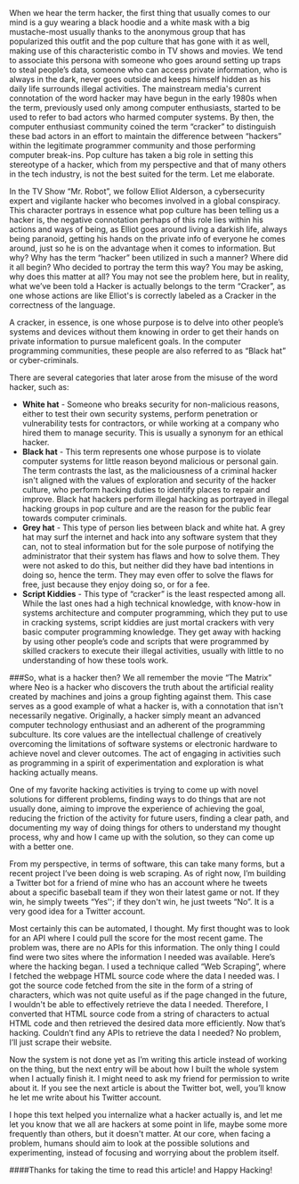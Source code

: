 When we hear the term hacker, the first thing that usually comes to our mind is a guy wearing a black hoodie and a white mask with a big mustache-most usually thanks to the anonymous group that has popularized this outfit and the pop culture that has gone with it as well, making use of this characteristic combo in TV shows and movies. We tend to associate this persona with someone who goes around setting up traps to steal people’s data, someone who can access private information, who is always in the dark, never goes outside and keeps himself hidden as his daily life surrounds illegal activities. The mainstream media's current connotation of the word hacker may have begun in the early 1980s when the term, previously used only among computer enthusiasts, started to be used to refer to bad actors who harmed computer systems. By then, the computer enthusiast community coined the term “cracker” to distinguish these bad actors in an effort to maintain the difference between “hackers” within the legitimate programmer community and those performing computer break-ins. Pop culture has taken a big role in setting this stereotype of a hacker, which from my perspective and that of many others in the tech industry, is not the best suited for the term. Let me elaborate.

In the TV Show “Mr. Robot”, we follow Elliot Alderson, a cybersecurity expert and vigilante hacker who becomes involved in a global conspiracy. This character portrays in essence what pop culture has been telling us a hacker is, the negative connotation perhaps of this role lies within his actions and ways of being, as Elliot goes around living a darkish life, always being paranoid, getting his hands on the private info of everyone he comes around, just so he is on the advantage when it comes to information. But why? Why has the term “hacker” been utilized in such a manner? Where did it all begin? Who decided to portray the term this way? You may be asking, why does this matter at all? You may not see the problem here, but in reality, what we’ve been told a Hacker is actually belongs to the term “Cracker”, as one whose actions are like Elliot's is correctly labeled as a Cracker in the correctness of the language.

A cracker, in essence, is one whose purpose is to delve into other people’s systems and devices without them knowing in order to get their hands on private information to pursue maleficent goals. In the computer programming communities, these people are also referred to as “Black hat” or cyber-criminals.

There are several categories that later arose from the misuse of the word hacker, such as:

- **White hat** - Someone who breaks security for non-malicious reasons, either to test their own security systems, perform penetration or vulnerability tests for contractors, or while working at a company who hired them to manage security. This is usually a synonym for an ethical hacker.
- **Black hat** - This term represents one whose purpose is to violate computer systems for little reason beyond malicious or personal gain. The term contrasts the last, as the maliciousness of a criminal hacker isn't aligned with the values of exploration and security of the hacker culture, who perform hacking duties to identify places to repair and improve. Black hat hackers perform illegal hacking as portrayed in illegal hacking groups in pop culture and are the reason for the public fear towards computer criminals.
- **Grey hat** - This type of person lies between black and white hat. A grey hat may surf the internet and hack into any software system that they can, not to steal information but for the sole purpose of notifying the administrator that their system has flaws and how to solve them. They were not asked to do this, but neither did they have bad intentions in doing so, hence the term. They may even offer to solve the flaws for free, just because they enjoy doing so, or for a fee.
- **Script Kiddies** - This type of “cracker” is the least respected among all. While the last ones had a high technical knowledge, with know-how in systems architecture and computer programming, which they put to use in cracking systems, script kiddies are just mortal crackers with very basic computer programming knowledge. They get away with hacking by using other people’s code and scripts that were programmed by skilled crackers to execute their illegal activities, usually with little to no understanding of how these tools work.

###So, what is a hacker then?
We all remember the movie “The Matrix” where Neo is a hacker who discovers the truth about the artificial reality created by machines and joins a group fighting against them. This case serves as a good example of what a hacker is, with a connotation that isn't necessarily negative. Originally, a hacker simply meant an advanced computer technology enthusiast and an adherent of the programming subculture. Its core values are the intellectual challenge of creatively overcoming the limitations of software systems or electronic hardware to achieve novel and clever outcomes. The act of engaging in activities such as programming in a spirit of experimentation and exploration is what hacking actually means.

One of my favorite hacking activities is trying to come up with novel solutions for different problems, finding ways to do things that are not usually done, aiming to improve the experience of achieving the goal, reducing the friction of the activity for future users, finding a clear path, and documenting my way of doing things for others to understand my thought process, why and how I came up with the solution, so they can come up with a better one.

From my perspective, in terms of software, this can take many forms, but a recent project I’ve been doing is web scraping. As of right now, I’m building a Twitter bot for a friend of mine who has an account where he tweets about a specific baseball team if they won their latest game or not. If they win, he simply tweets “Yes''; if they don't win, he just tweets “No”. It is a very good idea for a Twitter account.

Most certainly this can be automated, I thought. My first thought was to look for an API where I could pull the score for the most recent game. The problem was, there are no APIs for this information. The only thing I could find were two sites where the information I needed was available. Here’s where the hacking began. I used a technique called “Web Scraping”, where I fetched the webpage HTML source code where the data I needed was. I got the source code fetched from the site in the form of a string of characters, which was not quite useful as if the page changed in the future, I wouldn't be able to effectively retrieve the data I needed. Therefore, I converted that HTML source code from a string of characters to actual HTML code and then retrieved the desired data more efficiently. Now that’s hacking. Couldn’t find any APIs to retrieve the data I needed? No problem, I’ll just scrape their website.

Now the system is not done yet as I’m writing this article instead of working on the thing, but the next entry will be about how I built the whole system when I actually finish it. I might need to ask my friend for permission to write about it. If you see the next article is about the Twitter bot, well, you’ll know he let me write about his Twitter account.

I hope this text helped you internalize what a hacker actually is, and let me let you know that we all are hackers at some point in life, maybe some more frequently than others, but it doesn't matter. At our core, when facing a problem, humans should aim to look at the possible solutions and experimenting, instead of focusing and worrying about the problem itself.

####Thanks for taking the time to read this article! and Happy Hacking!
